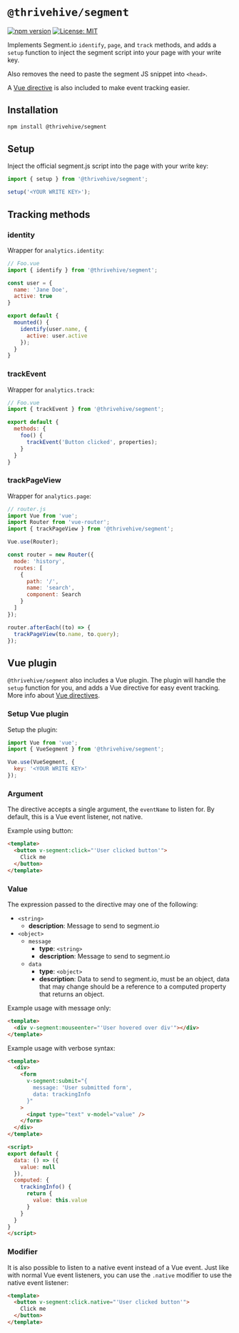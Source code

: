 # `@thrivehive/segment`

[![npm version](https://badge.fury.io/js/%40thrivehive%2Fsegment.svg)](https://badge.fury.io/js/%40thrivehive%2Fsegment)
[![License: MIT](https://img.shields.io/badge/License-MIT-blue.svg)](https://opensource.org/licenses/MIT)

Implements Segment.io `identify`, `page`, and `track` methods, and adds a `setup` function to inject the segment script into your page with your write key.

Also removes the need to paste the segment JS snippet into `<head>`.

A [Vue directive](#vue-directive) is also included to make event tracking easier.

## Installation

```bash
npm install @thrivehive/segment
```

## Setup

Inject the official segment.js script into the page with your write key: 

```js
import { setup } from '@thrivehive/segment';

setup('<YOUR WRITE KEY>');
```

## Tracking methods

### identity

Wrapper for `analytics.identity`:

```js
// Foo.vue
import { identify } from '@thrivehive/segment';

const user = {
  name: 'Jane Doe',
  active: true
}

export default {
  mounted() {
    identify(user.name, {
      active: user.active
    });
  }
}
```

### trackEvent

Wrapper for `analytics.track`:

```js
// Foo.vue
import { trackEvent } from '@thrivehive/segment';

export default {
  methods: {
    foo() {
      trackEvent('Button clicked', properties);
    }
  }
}
```

### trackPageView

Wrapper for `analytics.page`:

```js
// router.js
import Vue from 'vue';
import Router from 'vue-router';
import { trackPageView } from '@thrivehive/segment';

Vue.use(Router);

const router = new Router({
  mode: 'history',
  routes: [
    {
      path: '/',
      name: 'search',
      component: Search
    }
  ]
});

router.afterEach((to) => {
  trackPageView(to.name, to.query);
});

```

## Vue plugin

`@thrivehive/segment` also includes a Vue plugin. The plugin will handle the `setup` function for you, and adds a Vue directive for easy event tracking. More info about [Vue directives](https://vuejs.org/v2/guide/custom-directive.html).

### Setup Vue plugin

Setup the plugin:

```js
import Vue from 'vue';
import { VueSegment } from '@thrivehive/segment';

Vue.use(VueSegment, {
  key: '<YOUR WRITE KEY>'
});
```

### Argument

The directive accepts a single argument, the `eventName` to listen for. By default, this is a Vue event listener, not native.

Example using button:

```html
<template>
  <button v-segment:click="'User clicked button'">
    Click me
  </button>
</template>
```

### Value

The expression passed to the directive may one of the following:

- `<string>`
  - **description**: Message to send to segment.io
- `<object>`
  - `message`
    - **type**: `<string>`
    - **description**: Message to send to segment.io
  - `data`
    - **type**: `<object>`
    - **description**: Data to send to segment.io, must be an object, data that may change should be a reference to a computed property that returns an object.

Example usage with message only:

```html
<template>
  <div v-segment:mouseenter="'User hovered over div'"></div>
</template>
```

Example usage with verbose syntax:

```html
<template>
  <div>
    <form
      v-segment:submit="{
        message: 'User submitted form',
        data: trackingInfo
      }"
    >
      <input type="text" v-model="value" />
    </form>
  </div>
</template>

<script>
export default {
  data: () => ({
    value: null
  }),
  computed: {
    trackingInfo() {
      return {
        value: this.value
      }
    }
  }
}
</script>
```

### Modifier

It is also possible to listen to a native event instead of a Vue event. Just like with normal Vue event listeners, you can use the `.native` modifier to use the native event listener:

```html
<template>
  <button v-segment:click.native="'User clicked button'">
    Click me
  </button>
</template>
```
